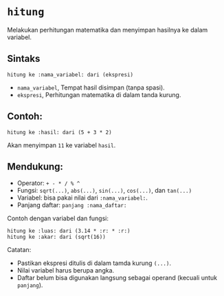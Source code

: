 # `hitung`
Melakukan perhitungan matematika dan menyimpan hasilnya ke dalam variabel.

## Sintaks
```pearl
hitung ke :nama_variabel: dari (ekspresi)
```
- `nama_variabel`, Tempat hasil disimpan (tanpa spasi).
- `ekspresi`, Perhitungan matematika di dalam tanda kurung.

## Contoh:
```pearl
hitung ke :hasil: dari (5 + 3 * 2)
```
Akan menyimpan `11` ke variabel `hasil`.

## Mendukung:
- Operator: `+ - * / % ^`
- Fungsi: `sqrt(...)`, `abs(...)`, `sin(...)`, `cos(...)`, dan `tan(...)`
- Variabel: bisa pakai nilai dari `:nama_variabel:`.
- Panjang daftar: `panjang :nama_daftar:`

Contoh dengan variabel dan fungsi:
```pearl
hitung ke :luas: dari (3.14 * :r: * :r:)
hitung ke :akar: dari (sqrt(16))
```

Catatan:
- Pastikan ekspresi ditulis di dalam tamda kurung `(...)`.
- Nilai variabel harus berupa angka.
- Daftar belum bisa digunakan langsung sebagai operand (kecuali untuk `panjang`).
